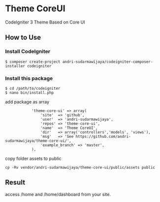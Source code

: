 # Theme CoreUI
CodeIgniter 3 Theme Based on Core UI

## How to Use

### Install CodeIgniter

```
$ composer create-project andri-sudarmawijaya/codeigniter-composer-installer codeigniter
```

### Install this package

```
$ cd /path/to/codeigniter
$ nano bin/install.php
```
add package as array
```
            'theme-core-ui' => array(
                'site'  => 'github',
                'user'  => 'andri-sudarmawijaya',
                'repos' => 'theme-core-ui',
                'name'  => 'Theme CoreUI',
                'dir'   => array('controllers','models', 'views'),
                'msg'   => 'See https://github.com/andri-sudarmawijaya/theme-core-ui/',
                'example_branch' => 'master',
            ),
```
copy folder assets to public
```
cp -Rv vendor/andri-sudarmawijaya/theme-core-ui/public/assets public
```
## Result
access /home and /home/dashboard from your site.
